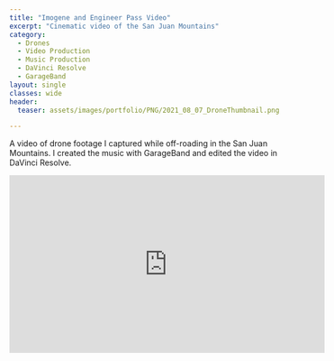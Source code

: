 ```yaml
---
title: "Imogene and Engineer Pass Video"
excerpt: "Cinematic video of the San Juan Mountains"
category:
  - Drones
  - Video Production
  - Music Production
  - DaVinci Resolve
  - GarageBand
layout: single
classes: wide
header:
  teaser: assets/images/portfolio/PNG/2021_08_07_DroneThumbnail.png

---
```


A video of drone footage I captured while off-roading in the San Juan Mountains. I created the music with GarageBand and edited the video in DaVinci Resolve.

<iframe width="560" height="315" src="https://www.youtube.com/embed/5s0fpO2Im2A" title="YouTube video player" frameborder="0" allow="accelerometer; autoplay; clipboard-write; encrypted-media; gyroscope; picture-in-picture" allowfullscreen></iframe>
